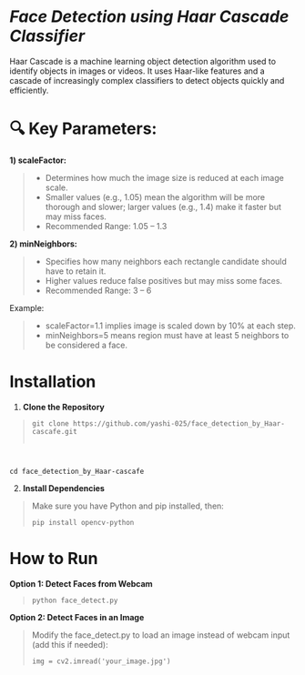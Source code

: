 # *Face Detection using Haar Cascade Classifier*

Haar Cascade is a machine learning object detection algorithm used to identify objects in images or videos. It uses Haar-like features and a cascade of increasingly complex classifiers to detect objects quickly and efficiently.

# 🔍 Key Parameters:
**1) scaleFactor:**
> - Determines how much the image size is reduced at each image scale.
> - Smaller values (e.g., 1.05) mean the algorithm will be more thorough and slower; larger values (e.g., 1.4) make it faster but may miss faces.
> - Recommended Range: 1.05 – 1.3

**2) minNeighbors:**
> - Specifies how many neighbors each rectangle candidate should have to retain it.
> - Higher values reduce false positives but may miss some faces.
> - Recommended Range: 3 – 6

Example:
> - scaleFactor=1.1 implies image is scaled down by 10% at each step.
> - minNeighbors=5 means region must have at least 5 neighbors to be considered a face.

# Installation
1. **Clone the Repository**
> <pre><code>git clone https://github.com/yashi-025/face_detection_by_Haar-cascafe.git
cd face_detection_by_Haar-cascafe</code></pre>

2. **Install Dependencies**
> Make sure you have Python and pip installed, then:
> <pre><code>pip install opencv-python</code></pre>

# How to Run
**Option 1: Detect Faces from Webcam**
> <pre><code>python face_detect.py </code></pre>
**Option 2: Detect Faces in an Image**
> Modify the face_detect.py to load an image instead of webcam input (add this if needed):
> <pre><code>img = cv2.imread('your_image.jpg') </code></pre>

